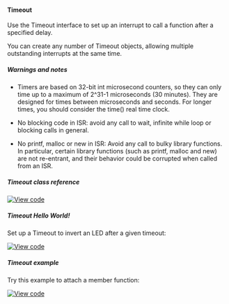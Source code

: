 #### Timeout

Use the Timeout interface to set up an interrupt to call a function after a specified delay.

You can create any number of Timeout objects, allowing multiple outstanding interrupts at the same time.

##### Warnings and notes

* Timers are based on 32-bit int microsecond counters, so they can only time up to a maximum of 2^31-1 microseconds (30 minutes). They are designed for times between microseconds and seconds. For longer times, you should consider the time() real time clock.

* No blocking code in ISR: avoid any call to wait, infinite while loop or blocking calls in general.

* No printf, malloc or new in ISR: Avoid any call to bulky library functions. In particular, certain library functions (such as printf, malloc and new) are not re-entrant, and their behavior could be corrupted when called from an ISR.

##### Timeout class reference

[![View code](https://www.mbed.com/embed/?type=library)](/docs/v5.4/mbed-os-api-doxy/classmbed_1_1_timeout.html)

##### Timeout Hello World!

Set up a Timeout to invert an LED after a given timeout:

[![View code](https://www.mbed.com/embed/?url=https://developer.mbed.org/teams/mbed_example/code/Timeout_HelloWorld/)](https://developer.mbed.org/teams/mbed_example/code/Timeout_HelloWorld/file/46d33a0cb1b1/main.cpp)

##### Timeout example

Try this example to attach a member function:

[![View code](https://www.mbed.com/embed/?url=https://developer.mbed.org/teams/mbed_example/code/Timeout_Example/)](https://developer.mbed.org/teams/mbed_example/code/Timeout_Example/file/00cc01bd2e75/main.cpp)
